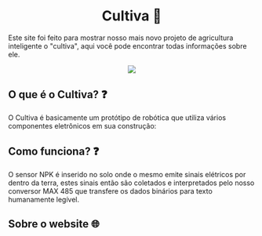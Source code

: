 <h1 align="center"> Cultiva 🌱 </h1>
Este site foi feito para mostrar nosso mais novo projeto de agricultura inteligente o "cultiva", aqui você pode encontrar todas informações sobre ele.
<p align="center">
<img loading="lazy" src="http://img.shields.io/static/v1?label=STATUS&message=EM%20DESENVOLVIMENTO&color=GREEN&style=for-the-badge"/>
</p>  

## O que é o Cultiva? ❓
O Cultiva é basicamente um protótipo de robótica que utiliza vários componentes eletrônicos em sua construção:

## Como funciona? ❓
O sensor NPK é inserido no solo onde o mesmo emite sinais elétricos por dentro da terra, estes sinais então são coletados e interpretados pelo nosso conversor MAX 485 que transfere os dados binários para texto humanamente legível.
## Sobre o website 🌐
